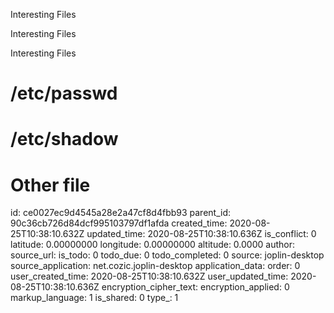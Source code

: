 Interesting Files

Interesting Files

Interesting Files

# /etc/passwd

# /etc/shadow

# Other file

id: ce0027ec9d4545a28e2a47cf8d4fbb93
parent_id: 90c36cb726d84dcf995103797df1afda
created_time: 2020-08-25T10:38:10.632Z
updated_time: 2020-08-25T10:38:10.636Z
is_conflict: 0
latitude: 0.00000000
longitude: 0.00000000
altitude: 0.0000
author: 
source_url: 
is_todo: 0
todo_due: 0
todo_completed: 0
source: joplin-desktop
source_application: net.cozic.joplin-desktop
application_data: 
order: 0
user_created_time: 2020-08-25T10:38:10.632Z
user_updated_time: 2020-08-25T10:38:10.636Z
encryption_cipher_text: 
encryption_applied: 0
markup_language: 1
is_shared: 0
type_: 1